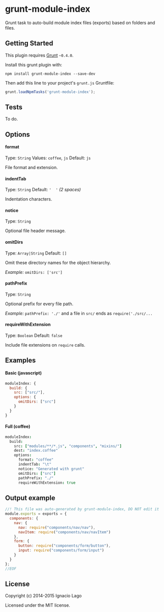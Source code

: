 grunt-module-index
==================

Grunt task to auto-build module index files (exports) based on folders and files.

## Getting Started
This plugin requires [Grunt](https://gruntjs.com) `~0.4.0`.

Install this grunt plugin with:
```shell
npm install grunt-module-index --save-dev
```

Then add this line to your project's `grunt.js` Gruntfile:

```javascript
grunt.loadNpmTasks('grunt-module-index');
```

## Tests
To do.

## Options
#### format
Type: `String`
Values: `coffee`, `js`
Default: `js`

File format and extension.

#### indentTab
Type: `String`
Default: `'  '` _(2 spaces)_

Indentation characters.

#### notice
Type: `String`

Optional file header message.

#### omitDirs
Type: `Array|String`
Default: `[]`

Omit these directory names for the object hierarchy.

_Example:_ `omitDirs: ['src']`

#### pathPrefix
Type: `String`

Optional prefix for every file path.

_Example:_ `pathPrefix: './'` and a file in `src/` ends as `require('./src/...`

#### requireWithExtension
Type: `Boolean`
Default: `false`

Include file extensions on `require` calls.

## Examples
#### Basic (javascript)
```javascript
moduleIndex: {
  build: {
    src: ["src/"],
    options: {
      omitDirs: ["src"]
    }
  }
}
```

#### Full (coffee)
```coffee
moduleIndex:
  build:
    src: ["modules/**/*.js", "components", "mixins/"]
    dest: "index.coffee"
    options:
      format: "coffee"
      indentTab: "\t"
      notice: "Generated with grunt"
      omitDirs: ["src"]
      pathPrefix: "./"
      requireWithExtension: true
```

## Output example
```javascript
//! This file was auto-generated by grunt-module-index, DO NOT edit it directly
module.exports = exports = {
  components: {
    nav: {
      nav: require("components/nav/nav"),
      navItem: require("components/nav/navItem")
    },
    form: {
      button: require("components/form/button"),
      input: require("components/form/input")
    }
  }
};
//EOF
```

## License
Copyright (c) 2014-2015 Ignacio Lago

Licensed under the MIT license.